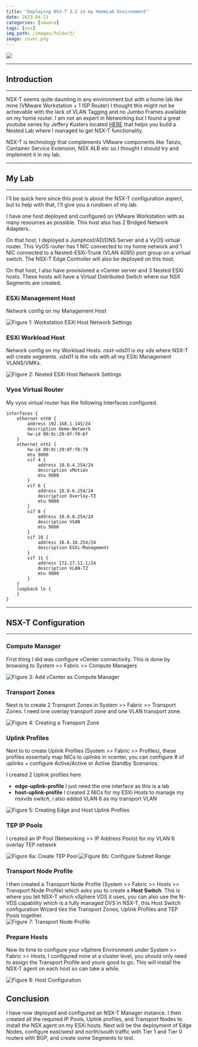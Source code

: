 ```yaml
---
title: "Deploying NSX-T 3.2 in my HomeLab Environment"
date: 2023-04-11
categories: [vmware]
tags: [nsx]
img_path: /images/folder3/
image: cover.png
---
```


![](diagram.png)

--------
## Introduction
--------
NSX-T  seems quite daunting in any environment but with a home lab like mine (VMware Workstation + 1 ISP Router) I thought this might not be achievable with the lack of VLAN Tagging and no Jumbo Frames available on my home router. I am not an expert in Networking but I found a great youtube series by Jeffery Kusters located  [HERE](https://www.youtube.com/@JeffreyKusters) that helps you build a Nested Lab where I managed to get NSX-T functionality. 

NSX-T is technology that complements VMware components like Tanzu, Container Service Extension, NSX ALB etc so I thought I should try and implement it in my lab. 


----------
## My Lab
----------

I'll be quick here since this post is about the NSX-T configuration aspect, but to help with that, I'll give you a rundown of my lab.

I have one host deployed and configured on VMware Workstation with as many resources as possible. This host also has 2 Bridged Network Adapters.

On that host, I deployed a Jumphost/AD/DNS Server and a VyOS virtual router. This VyOS router has 1 NIC connected to my home network and 1 NIC connected to a Nested-ESXi-Trunk (VLAN 4095) port group on a virtual switch. The NSX-T Edge Controller will also be deployed on this host.

On that host, I also have provisioned a vCenter server and 3 Nested ESXi hosts. These hosts will have a Virtual Distributed Switch where our NSX Segments are created.

### ESXi Management Host

Network config on my Management Host

![Figure 1: Workstation ESXi Host Network Settings](1-Workstation-Host.png)

### ESXi Workload Host

Network config on my Workload Hosts. *nsxt-vds01* is my vds where NSX-T will create segments.  *vds01* is the vds with all my ESXi Management VLANS/VMKs.

![Figure 2: Nested ESXi Host Network Settings](2-nested-esxi.png)

### Vyos Virtual Router

My vyos virtual router has the following Interfaces configured.


```text
interfaces {
    ethernet eth0 {
        address 192.168.1.145/24
        description Home-Network
        hw-id 00:0c:29:0f:f8:6f
    }
    ethernet eth1 {
        hw-id 00:0c:29:0f:f8:79
        mtu 9000
        vif 4 {
            address 10.0.4.254/24
            description vMotion
            mtu 9000
        }
        vif 6 {
            address 10.0.6.254/24
            description Overlay-TZ
            mtu 9000
        }
        vif 8 {
            address 10.0.8.254/24
            description VSAN
            mtu 9000
        }
        vif 10 {
            address 10.0.10.254/24
            description ESXi-Management
        }
        vif 11 {
            address 172.27.11.1/24
            description VLAN-TZ
            mtu 9000
        }
    }
    loopback lo {
    }
}
```

----------
## NSX-T Configuration
----------


### Compute Manager

First thing I did was configure vCenter connectivity.  This is done by browsing to System >> Fabric >> Compute Managers

![Figure 3: Add vCenter as Compute Manager](3-compute-manager.PNG)

### Transport Zones

Next is to create 2 Transport Zones in System >> Fabric >> Transport Zones.  I need one overlay transport zone and one VLAN transport zone.

![Figure 4: Creating a Transport Zone](4-tz.PNG)


### Uplink Profiles

Next to to create Uplink Profiles (System >> Fabric >> Profiles),  these profiles essentaily map NICs to uplinks in vcenter, you can configure # of uplinks + configure Active/Active or Active Standby Scenarios.

I created 2 Uplink profiles here 

* <b>edge-uplink-profile</b> I just need the one interface as this is a lab
* <b>host-uplink-profile</b> I created 2 NICs for my ESXi Hosts to manage my nsxvds switch, i also added VLAN 6 as my transport VLAN


![Figure 5: Creating Edge and Host Uplink Profiles](5-uplinks.PNG)

### TEP IP Pools

I created an IP Pool (Networking >> IP Address Pools) for my VLAN 6 overlay TEP network

![Figure 6a: Create TEP Pool](6-tep1.PNG)
![Figure 6b: Configure Subnet Range](6-tep2.PNG)


### Transport Node Profile

I then created a Transport Node Profile (System >> Fabric >> Hosts >> Transport Node Profile) which asks you to create a <b>Host Switch</B>. This is where you tell NSX-T which vSphere VDS it uses, you can also use the N-VDS capability which is a fully managed DVS in NSX-T, this Host Switch configuration Wizard ties the Transport Zones, Uplink Profiles and TEP Pools together.  
![Figure 7: Transport Node Profile](7-hostsw.PNG)

### Prepare Hosts

Now its time to configure your vSphere Environment under System >> Fabric >> Hosts,  I configured mine at a cluster level, you should only need to assign the Transport Profile and youre good to go.  This will install the NSX-T agent on each host so can take a while. 

![Figure 8: Host Configuration](8-hostconfig.PNG)


## Conclusion

I have now deployed and configured an NSX-T Manager instance. I then created all the required IP Pools, Uplink profiles, and Transport Nodes to install the NSX agent on my ESXi hosts. Next will be the deployment of Edge Nodes, configure east/west and north/south traffic with Tier 1 and Tier 0 routers with BGP, and create some Segments to test.

